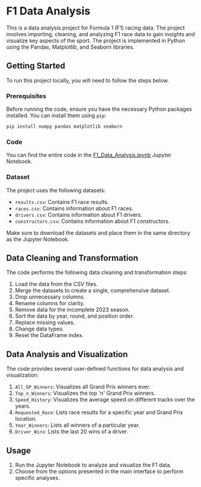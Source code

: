 # F1 Data Analysis

This is a data analysis project for Formula 1 (F1) racing data. The project involves importing, cleaning, and analyzing F1 race data to gain insights and visualize key aspects of the sport. The project is implemented in Python using the Pandas, Matplotlib, and Seaborn libraries.

## Getting Started

To run this project locally, you will need to follow the steps below.

### Prerequisites

Before running the code, ensure you have the necessary Python packages installed. You can install them using `pip`:

```bash
pip install numpy pandas matplotlib seaborn
```

### Code

You can find the entire code in the [F1_Data_Analysis.ipynb](F1_Data_Analysis.ipynb) Jupyter Notebook.

### Dataset

The project uses the following datasets:
- `results.csv`: Contains F1 race results.
- `races.csv`: Contains information about F1 races.
- `drivers.csv`: Contains information about F1 drivers.
- `constructors.csv`: Contains information about F1 constructors.

Make sure to download the datasets and place them in the same directory as the Jupyter Notebook.

## Data Cleaning and Transformation

The code performs the following data cleaning and transformation steps:

1. Load the data from the CSV files.
2. Merge the datasets to create a single, comprehensive dataset.
3. Drop unnecessary columns.
4. Rename columns for clarity.
5. Remove data for the incomplete 2023 season.
6. Sort the data by year, round, and position order.
7. Replace missing values.
8. Change data types.
9. Reset the DataFrame index.

## Data Analysis and Visualization

The code provides several user-defined functions for data analysis and visualization:

1. `All_GP_Winners`: Visualizes all Grand Prix winners ever.
2. `Top_n_Winners`: Visualizes the top 'n' Grand Prix winners.
3. `Speed_History`: Visualizes the average speed on different tracks over the years.
4. `Requested_Race`: Lists race results for a specific year and Grand Prix location.
5. `Year_Winners`: Lists all winners of a particular year.
6. `Driver_Wins`: Lists the last 20 wins of a driver.

## Usage

1. Run the Jupyter Notebook to analyze and visualize the F1 data.
2. Choose from the options presented in the main interface to perform specific analyses.
